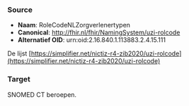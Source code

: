 ### Source

* **Naam**: RoleCodeNLZorgverlenertypen
* **Canonical**: http://fhir.nl/fhir/NamingSystem/uzi-rolcode
* **Alternatief OID**: urn:oid:2.16.840.1.113883.2.4.15.111

De lijst [https://simplifier.net/nictiz-r4-zib2020/uzi-rolcode](https://simplifier.net/nictiz-r4-zib2020/uzi-rolcode)

### Target

SNOMED CT beroepen.